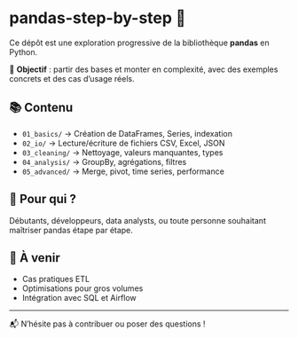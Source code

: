 # pandas-step-by-step 🐼

Ce dépôt est une exploration progressive de la bibliothèque **pandas** en Python.

📌 **Objectif** : partir des bases et monter en complexité, avec des exemples concrets et des cas d’usage réels.

## 📚 Contenu

- `01_basics/` → Création de DataFrames, Series, indexation
- `02_io/` → Lecture/écriture de fichiers CSV, Excel, JSON
- `03_cleaning/` → Nettoyage, valeurs manquantes, types
- `04_analysis/` → GroupBy, agrégations, filtres
- `05_advanced/` → Merge, pivot, time series, performance

## 🚀 Pour qui ?

Débutants, développeurs, data analysts, ou toute personne souhaitant maîtriser pandas étape par étape.

## 🧠 À venir

- Cas pratiques ETL
- Optimisations pour gros volumes
- Intégration avec SQL et Airflow

---

📬 N’hésite pas à contribuer ou poser des questions !
